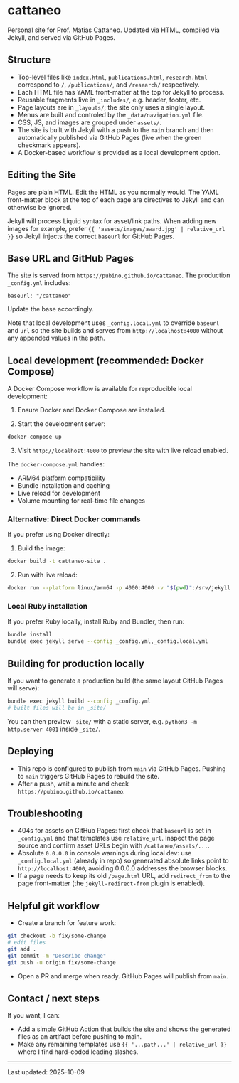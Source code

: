 # cattaneo 

Personal site for Prof. Matias Cattaneo.  Updated via HTML, compiled via Jekyll, and served via GitHub Pages.

## Structure
- Top-level files like `index.html`, `publications.html`, `research.html` correspond to `/`, `/publications/`, and `/research/` respectively. 
- Each HTML file has YAML front-matter at the top for Jekyll to process.
- Reusable fragments live in `_includes/`, e.g. header, footer, etc.
- Page layouts are in `_layouts/`; the site only uses a single layout.
- Menus are built and controled by the `_data/navigation.yml` file.
- CSS, JS, and images are grouped under `assets/`.
- The site is built with Jekyll with a push to the `main` branch and then automatically published via GitHub Pages (live when the green checkmark appears).
- A Docker-based workflow is provided as a local development option.

## Editing the Site

Pages are plain HTML.  Edit the HTML as you normally would. The YAML front-matter block at the top of each page are directives to Jekyll and can otherwise be ignored.

Jekyll will process Liquid syntax for asset/link paths.  When adding new images for example, prefer `{{ 'assets/images/award.jpg' | relative_url }}` so Jekyll injects the correct `baseurl` for GitHub Pages.

## Base URL and GitHub Pages

The site is served from `https://pubino.github.io/cattaneo`. The production `_config.yml` includes:

```
baseurl: "/cattaneo"
```

Update the base accordingly.

Note that local development uses `_config.local.yml` to override `baseurl` and `url` so the site builds and serves from `http://localhost:4000` without any appended values in the path.

## Local development (recommended: Docker Compose)

A Docker Compose workflow is available for reproducible local development:

1. Ensure Docker and Docker Compose are installed.

2. Start the development server:

```bash
docker-compose up
```

3. Visit `http://localhost:4000` to preview the site with live reload enabled.

The `docker-compose.yml` handles:
- ARM64 platform compatibility
- Bundle installation and caching
- Live reload for development
- Volume mounting for real-time file changes

### Alternative: Direct Docker commands

If you prefer using Docker directly:

1. Build the image:

```bash
docker build -t cattaneo-site .
```

2. Run with live reload:

```bash
docker run --platform linux/arm64 -p 4000:4000 -v "$(pwd)":/srv/jekyll jekyll/jekyll:latest jekyll serve --host 0.0.0.0 --watch --livereload --config "_config.yml,_config.local.yml"
```

### Local Ruby installation

If you prefer Ruby locally, install Ruby and Bundler, then run:

```bash
bundle install
bundle exec jekyll serve --config _config.yml,_config.local.yml
```

## Building for production locally
If you want to generate a production build (the same layout GitHub Pages will serve):

```bash
bundle exec jekyll build --config _config.yml
# built files will be in _site/
```

You can then preview `_site/` with a static server, e.g. `python3 -m http.server 4001` inside `_site/`.

## Deploying
- This repo is configured to publish from `main` via GitHub Pages. Pushing to `main` triggers GitHub Pages to rebuild the site.
- After a push, wait a minute and check `https://pubino.github.io/cattaneo`.

## Troubleshooting
- 404s for assets on GitHub Pages: first check that `baseurl` is set in `_config.yml` and that templates use `relative_url`. Inspect the page source and confirm asset URLs begin with `/cattaneo/assets/...`.
- Absolute `0.0.0.0` in console warnings during local dev: use `_config.local.yml` (already in repo) so generated absolute links point to `http://localhost:4000`, avoiding 0.0.0.0 addresses the browser blocks.
- If a page needs to keep its old `/page.html` URL, add `redirect_from` to the page front-matter (the `jekyll-redirect-from` plugin is enabled).

## Helpful git workflow
- Create a branch for feature work:

```bash
git checkout -b fix/some-change
# edit files
git add .
git commit -m "Describe change"
git push -u origin fix/some-change
```

- Open a PR and merge when ready. GitHub Pages will publish from `main`.

## Contact / next steps
If you want, I can:
- Add a simple GitHub Action that builds the site and shows the generated files as an artifact before pushing to main.
- Make any remaining templates use `{{ '...path...' | relative_url }}` where I find hard-coded leading slashes.

---

Last updated: 2025-10-09
